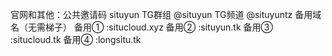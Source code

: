 官网和其他：公共邀请码 situyun TG群组 @situyun  TG频道 @situyuntz
备用域名（无需梯子）
备用① :situcloud.xyz
备用② :situyun.tk
备用③ :situcloud.tk
备用④ :longsitu.tk
